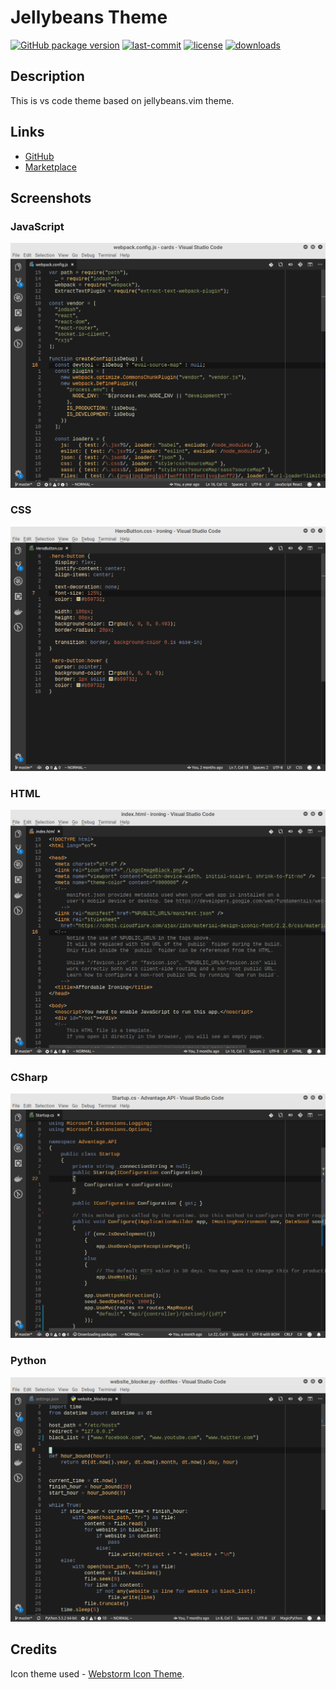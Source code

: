 # Jellybeans Theme

 [![GitHub package version](https://img.shields.io/github/package-json/v/DNonov/jellybeans-theme.svg)](./package.json) [![last-commit](https://img.shields.io/github/last-commit/DNonov/jellybeans-theme.svg)](./package.json) [![license](https://img.shields.io/github/license/DNonov/jellybeans-theme.svg)](./LICENSE) [![downloads](https://img.shields.io/visual-studio-marketplace/d/DimitarNonov.lightDelight.svg)](https://marketplace.visualstudio.com/items?itemName=DimitarNonov.lightDelight)

## Description
This is vs code theme based on jellybeans.vim theme.

## Links
* [GitHub](https://github.com/DNonov/jellybeans-theme)
* [Marketplace](https://marketplace.visualstudio.com/items?itemName=DimitarNonov.lightDelight)

## Screenshots
### JavaScript
![](https://raw.githubusercontent.com/DNonov/jellybeans-theme/master/media/jellybeans-js.png)
### CSS
![](https://raw.githubusercontent.com/DNonov/jellybeans-theme/master/media/jellybeans-css.png)
### HTML
![](https://raw.githubusercontent.com/DNonov/jellybeans-theme/master/media/jellybeans-html.png)
### CSharp
![](https://raw.githubusercontent.com/DNonov/jellybeans-theme/master/media/jellybeans-csharp.png)
### Python
![](https://raw.githubusercontent.com/DNonov/jellybeans-theme/master/media/jellybeans-py.png)

## Credits
Icon theme used  -  [Webstorm Icon Theme](https://marketplace.visualstudio.com/items?itemName=pmsandhu.webstorm-icons).